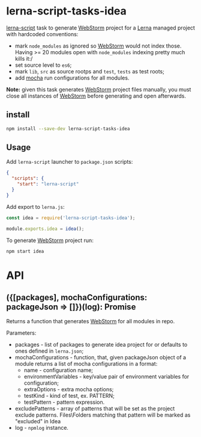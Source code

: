 # lerna-script-tasks-idea

[lerna-script](../../lerna-script) task to generate [WebStorm](https://www.jetbrains.com/webstorm/) project for a [Lerna](https://lernajs.io/) managed project with hardcoded conventions:

- mark `node_modules` as ignored so [WebStorm](https://www.jetbrains.com/webstorm/) would not index those. Having >= 20 modules open with `node_modules` indexing pretty much kills it:/
- set source level to `es6`;
- mark `lib`, `src` as source rootps and `test`, `tests` as test roots;
- add [mocha](https://mochajs.org/) run configurations for all modules.

**Note:** given this task generates [WebStorm](https://www.jetbrains.com/webstorm/) project files manually, you must close all instances of [WebStorm](https://www.jetbrains.com/webstorm/) before generating and open afterwards.

## install

```bash
npm install --save-dev lerna-script-tasks-idea
```

## Usage

Add `lerna-script` launcher to `package.json` scripts:

```json
{
  "scripts": {
    "start": "lerna-script"
  }
}
```

Add export to `lerna.js`:

```js
const idea = require('lerna-script-tasks-idea');

module.exports.idea = idea();
```

To generate [WebStorm](https://www.jetbrains.com/webstorm/) project run:

```bash
npm start idea
```

# API

## ({[packages], mochaConfigurations: packageJson => []})(log): Promise

Returns a function that generates [WebStorm](https://www.jetbrains.com/webstorm/) for all modules in repo.

Parameters:

- packages - list of packages to generate idea project for or defaults to ones defined in `lerna.json`;
- mochaConfigurations - function, that, given packageJson object of a module returns a list of mocha configurations in a format:
  - name - configuration name;
  - environmentVariables - key/value pair of environment variables for configuration;
  - extraOptions - extra mocha options;
  - testKind - kind of test, ex. PATTERN;
  - testPattern - pattern expression.
- excludePatterns - array of patterns that will be set as the project exclude patterns. Files\Folders matching that pattern will be marked as "excluded" in Idea
- log - `npmlog` instance.
